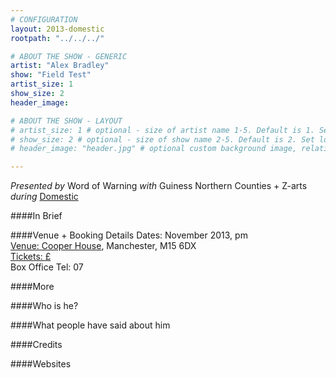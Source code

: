 ```yaml
---
# CONFIGURATION
layout: 2013-domestic
rootpath: "../../../"

# ABOUT THE SHOW - GENERIC
artist: "Alex Bradley"
show: "Field Test"
artist_size: 1
show_size: 2
header_image:

# ABOUT THE SHOW - LAYOUT
# artist_size: 1 # optional - size of artist name 1-5. Default is 1. Set longer names to lower values
# show_size: 2 # optional - size of show name 2-5. Default is 2. Set longer names to lower values
# header_image: "header.jpg" # optional custom background image, relative to current page

---
```

*Presented by* Word of Warning *with* Guiness Northern Counties + Z-arts       
*during* [Domestic](/current/2013-domestic/index.html)        

####In Brief
        
####Venue + Booking Details
Dates: November 2013, pm   
[Venue: Cooper House](), Manchester, M15 6DX    
[Tickets: £]()    
Box Office Tel: 07     
         
####More      
       
####Who is he?    
              
####What people have said about him       

####Credits        
        
####Websites        
